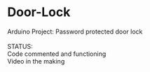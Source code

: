 # Door-Lock
Arduino Project: Password protected door lock </br>
</br>
STATUS: </br>
Code commented and functioning </br>
Video in the making
